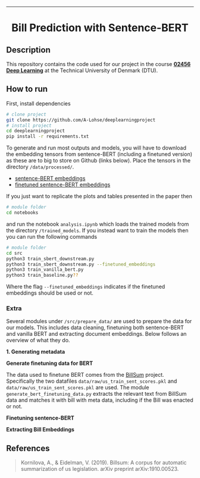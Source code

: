 ---

<div align="center">    
 
# Bill Prediction with Sentence-BERT    
 
</div>
 
## Description   
This repository contains the code used for our project in the course **[02456 Deep Learning](https://github.com/DeepLearningDTU/02456-deep-learning-with-PyTorch)** at the Technical University of Denmark (DTU).

## How to run   
First, install dependencies   
```bash
# clone project   
git clone https://github.com/A-Lohse/deeplearningproject
# install project   
cd deeplearningproject
pip install -r requirements.txt
 ```   

To generate and run most outputs and models, you will have to download the embedding tensors from sentence-BERT (including a finetuned version) as these are to big to store on Github (links below). Place the tensors in the directory `/data/processed/`.
* [sentence-BERT embeddings](gdrive)
* [finetuned sentence-BERT embeddings](gdrive)

If you just want to replicate the plots and tables presented in the paper then
```bash
# module folder
cd notebooks
```
and run the notebook `analysis.ipynb` which loads the trained models from the directory `/trained_models`. If you instead want to train the models then you can run the following commands
```bash
# module folder
cd src
python3 train_sbert_downstream.py
python3 train_sbert_downstream.py --finetuned_embeddings
python3 train_vanilla_bert.py
python3 train_baseline.py??
```
Where the flag `--finetuned_embeddings` indicates if the finetuned embeddings should be used or not. 

### Extra

Several modules under `/src/prepare_data/` are used to prepare the data for our models. This includes data cleaning, finetuning both sentence-BERT and vanilla BERT and extracting document embeddings. Below follows an overview of what they do.

**1. Generating metadata**

**Generate finetuning data for BERT**

The data used to finetune BERT comes from the [BillSum](https://github.com/FiscalNote/BillSum) project. Specifically the two datafiles `data/raw/us_train_sent_scores.pkl` and `data/raw/us_train_sent_scores.pkl` are used. The module `generate_bert_finetuning_data.py` extracts the relevant text from BillSum data and matches it with bill with meta data, including if the Bill was enacted or not. 

**Finetuning sentence-BERT**


**Extracting Bill Embeddings**



## References

> Kornilova, A., & Eidelman, V. (2019). Billsum: A corpus for automatic summarization of us legislation. arXiv preprint arXiv:1910.00523.
